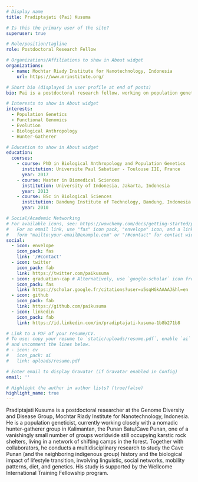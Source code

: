 ```yaml
---
# Display name
title: Pradiptajati (Pai) Kusuma

# Is this the primary user of the site?
superuser: true

# Role/position/tagline
role: Postdoctoral Research Fellow

# Organizations/Affiliations to show in About widget
organizations:
  - name: Mochtar Riady Institute for Nanotechnology, Indonesia
    url: https://www.mrinstitute.org/

# Short bio (displayed in user profile at end of posts)
bio: Pai is a postdoctoral research fellow, working on population genetics of Indonesian populations.

# Interests to show in About widget
interests:
  - Population Genetics
  - Functional Genomics
  - Evolution
  - Biological Anthropology
  - Hunter-Gatherer

# Education to show in About widget
education:
  courses:
    - course: PhD in Biological Anthropology and Population Genetics
      institution: Universite Paul Sabatier - Toulouse III, France
      year: 2017
    - course: Master in Biomedical Sciences
      institution: University of Indonesia, Jakarta, Indonesia
      year: 2013
    - course: BSc in Biological Sciences
      institution: Bandung Institute of Technology, Bandung, Indonesia
      year: 2010

# Social/Academic Networking
# For available icons, see: https://wowchemy.com/docs/getting-started/page-builder/#icons
#   For an email link, use "fas" icon pack, "envelope" icon, and a link in the
#   form "mailto:your-email@example.com" or "/#contact" for contact widget.
social:
  - icon: envelope
    icon_pack: fas
    link: '/#contact'
  - icon: twitter
    icon_pack: fab
    link: https://twitter.com/paikusuma
  - icon: graduation-cap # Alternatively, use `google-scholar` icon from `ai` icon pack
    icon_pack: fas
    link: https://scholar.google.fr/citations?user=u5sqHGkAAAAJ&hl=en
  - icon: github
    icon_pack: fab
    link: https://github.com/paikusuma
  - icon: linkedin
    icon_pack: fab
    link: https://id.linkedin.com/in/pradiptajati-kusuma-1b8b271b8

# Link to a PDF of your resume/CV.
# To use: copy your resume to `static/uploads/resume.pdf`, enable `ai` icons in `params.toml`,
# and uncomment the lines below.
# - icon: cv
#   icon_pack: ai
#   link: uploads/resume.pdf

# Enter email to display Gravatar (if Gravatar enabled in Config)
email: ''

# Highlight the author in author lists? (true/false)
highlight_name: true
---
```


Pradiptajati Kusuma is a postdoctoral researcher at the Genome Diversity and Disease Group, Mochtar Riady Institute for Nanotechnology, Indonesia. He is a population geneticist, currently working closely with a nomadic hunter-gatherer group in Kalimantan, the Punan Batu/Cave Punan, one of a vanishingly small number of groups worldwide still occupying karstic rock shelters, living in a network of shifting camps in the forest. Together with collaborators, he conducts a multidisciplinary research to study the Cave Punan (and the neighboring indigenous group) history and the biological impact of lifestyle transition, involving linguistic, social networks, mobility patterns, diet, and genetics. His study is supported by the Wellcome International Training Fellowship program.
